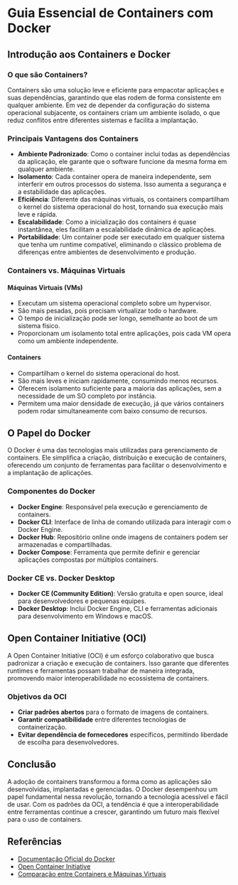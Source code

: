 # Guia Essencial de Containers com Docker

## Introdução aos Containers e Docker

### O que são Containers?
Containers são uma solução leve e eficiente para empacotar aplicações e suas dependências, garantindo que elas rodem de forma consistente em qualquer ambiente. Em vez de depender da configuração do sistema operacional subjacente, os containers criam um ambiente isolado, o que reduz conflitos entre diferentes sistemas e facilita a implantação.

### Principais Vantagens dos Containers

- **Ambiente Padronizado**: Como o container inclui todas as dependências da aplicação, ele garante que o software funcione da mesma forma em qualquer ambiente.
- **Isolamento**: Cada container opera de maneira independente, sem interferir em outros processos do sistema. Isso aumenta a segurança e a estabilidade das aplicações.
- **Eficiência**: Diferente das máquinas virtuais, os containers compartilham o kernel do sistema operacional do host, tornando sua execução mais leve e rápida.
- **Escalabilidade**: Como a inicialização dos containers é quase instantânea, eles facilitam a escalabilidade dinâmica de aplicações.
- **Portabilidade**: Um container pode ser executado em qualquer sistema que tenha um runtime compatível, eliminando o clássico problema de diferenças entre ambientes de desenvolvimento e produção.

### Containers vs. Máquinas Virtuais

#### Máquinas Virtuais (VMs)
- Executam um sistema operacional completo sobre um hypervisor.
- São mais pesadas, pois precisam virtualizar todo o hardware.
- O tempo de inicialização pode ser longo, semelhante ao boot de um sistema físico.
- Proporcionam um isolamento total entre aplicações, pois cada VM opera como um ambiente independente.

#### Containers
- Compartilham o kernel do sistema operacional do host.
- São mais leves e iniciam rapidamente, consumindo menos recursos.
- Oferecem isolamento suficiente para a maioria das aplicações, sem a necessidade de um SO completo por instância.
- Permitem uma maior densidade de execução, já que vários containers podem rodar simultaneamente com baixo consumo de recursos.

## O Papel do Docker

O Docker é uma das tecnologias mais utilizadas para gerenciamento de containers. Ele simplifica a criação, distribuição e execução de containers, oferecendo um conjunto de ferramentas para facilitar o desenvolvimento e a implantação de aplicações.

### Componentes do Docker
- **Docker Engine**: Responsável pela execução e gerenciamento de containers.
- **Docker CLI**: Interface de linha de comando utilizada para interagir com o Docker Engine.
- **Docker Hub**: Repositório online onde imagens de containers podem ser armazenadas e compartilhadas.
- **Docker Compose**: Ferramenta que permite definir e gerenciar aplicações compostas por múltiplos containers.

### Docker CE vs. Docker Desktop
- **Docker CE (Community Edition)**: Versão gratuita e open source, ideal para desenvolvedores e pequenas equipes.
- **Docker Desktop**: Inclui Docker Engine, CLI e ferramentas adicionais para desenvolvimento em Windows e macOS.

## Open Container Initiative (OCI)

A Open Container Initiative (OCI) é um esforço colaborativo que busca padronizar a criação e execução de containers. Isso garante que diferentes runtimes e ferramentas possam trabalhar de maneira integrada, promovendo maior interoperabilidade no ecossistema de containers.

### Objetivos da OCI
- **Criar padrões abertos** para o formato de imagens de containers.
- **Garantir compatibilidade** entre diferentes tecnologias de containerização.
- **Evitar dependência de fornecedores** específicos, permitindo liberdade de escolha para desenvolvedores.

## Conclusão

A adoção de containers transformou a forma como as aplicações são desenvolvidas, implantadas e gerenciadas. O Docker desempenhou um papel fundamental nessa revolução, tornando a tecnologia acessível e fácil de usar. Com os padrões da OCI, a tendência é que a interoperabilidade entre ferramentas continue a crescer, garantindo um futuro mais flexível para o uso de containers.

## Referências
- [Documentação Oficial do Docker](https://docs.docker.com/)
- [Open Container Initiative](https://opencontainers.org/)
- [Comparação entre Containers e Máquinas Virtuais](https://www.docker.com/resources/what-container/)
